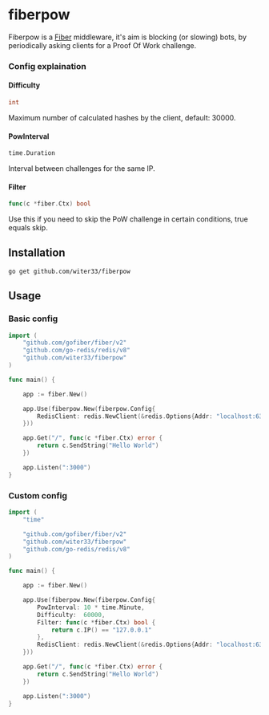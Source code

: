 # fiberpow

Fiberpow is a [Fiber](https://github.com/gofiber/fiber) middleware, it's aim is blocking (or slowing) bots, by periodically asking clients for a Proof Of Work challenge.

### Config explaination

#### Difficulty
```go
int
```
Maximum number of calculated hashes by the client, default: 30000.

#### PowInterval
```go
time.Duration
```
Interval between challenges for the same IP.

#### Filter

```go
func(c *fiber.Ctx) bool
```
Use this if you need to skip the PoW challenge in certain conditions, true equals skip.

## Installation
```
go get github.com/witer33/fiberpow
```
## Usage
### Basic config
```go
import (
	"github.com/gofiber/fiber/v2"
	"github.com/go-redis/redis/v8"
	"github.com/witer33/fiberpow"
)

func main() {

	app := fiber.New()

	app.Use(fiberpow.New(fiberpow.Config{
		RedisClient: redis.NewClient(&redis.Options{Addr: "localhost:6379", Password: "", DB: 0}),
	}))

	app.Get("/", func(c *fiber.Ctx) error {
		return c.SendString("Hello World")
	})

	app.Listen(":3000")
}
```
### Custom config
```go
import (
	"time"

	"github.com/gofiber/fiber/v2"
	"github.com/witer33/fiberpow"
	"github.com/go-redis/redis/v8"
)

func main() {

	app := fiber.New()

	app.Use(fiberpow.New(fiberpow.Config{
		PowInterval: 10 * time.Minute,
		Difficulty:  60000,
		Filter: func(c *fiber.Ctx) bool {
			return c.IP() == "127.0.0.1"
		},
		RedisClient: redis.NewClient(&redis.Options{Addr: "localhost:6379", Password: "", DB: 0}),
	}))

	app.Get("/", func(c *fiber.Ctx) error {
		return c.SendString("Hello World")
	})

	app.Listen(":3000")
}
```
